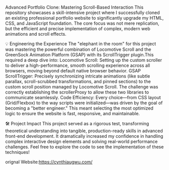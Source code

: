  Advanced Portfolio Clone: Mastering Scroll-Based Interaction
​This repository showcases a skill-intensive project where I successfully cloned an existing professional portfolio website to significantly upgrade my HTML, CSS, and JavaScript foundation. The core focus was not mere replication, but the efficient and precise implementation of complex, modern web animations and scroll effects.
​

💡 Engineering the Experience
​The "elephant in the room" for this project was mastering the powerful combination of Locomotive Scroll and the GreenSock Animation Platform (GSAP) with its ScrollTrigger plugin.
​This required a deep dive into:
​Locomotive Scroll: Setting up the custom scroller to deliver a high-performance, smooth scrolling experience across all browsers, moving beyond default native browser behavior.
​GSAP ScrollTrigger: Precisely synchronizing intricate animations (like subtle parallax, scroll-scrubbed transformations, and pinned sections) to the custom scroll position managed by Locomotive Scroll. The challenge was correctly establishing the scrollerProxy to allow these two libraries to communicate seamlessly.
​Code Efficiency: Every choice—from CSS layout (Grid/Flexbox) to the way scripts were initialized—was driven by the goal of becoming a "better engineer." This meant selecting the most optimized logic to ensure the website is fast, responsive, and maintainable.
​

🛠️ Project Impact
​This project served as a rigorous test, transforming theoretical understanding into tangible, production-ready skills in advanced front-end development. It dramatically increased my confidence in handling complex interactive design elements and solving real-world performance challenges.
​Feel free to explore the code to see the implementation of these techniques!


orignal Website:https://cynthiaugwu.com/
